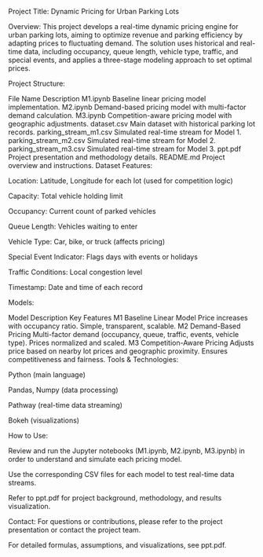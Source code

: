 Project Title:
Dynamic Pricing for Urban Parking Lots

Overview:
This project develops a real-time dynamic pricing engine for urban parking lots, aiming to optimize revenue and parking efficiency by adapting prices to fluctuating demand. The solution uses historical and real-time data, including occupancy, queue length, vehicle type, traffic, and special events, and applies a three-stage modeling approach to set optimal prices.

Project Structure:

File Name	Description
M1.ipynb	Baseline linear pricing model implementation.
M2.ipynb	Demand-based pricing model with multi-factor demand calculation.
M3.ipynb	Competition-aware pricing model with geographic adjustments.
dataset.csv	Main dataset with historical parking lot records.
parking_stream_m1.csv	Simulated real-time stream for Model 1.
parking_stream_m2.csv	Simulated real-time stream for Model 2.
parking_stream_m3.csv	Simulated real-time stream for Model 3.
ppt.pdf	Project presentation and methodology details.
README.md	Project overview and instructions.
Dataset Features:

Location: Latitude, Longitude for each lot (used for competition logic)

Capacity: Total vehicle holding limit

Occupancy: Current count of parked vehicles

Queue Length: Vehicles waiting to enter

Vehicle Type: Car, bike, or truck (affects pricing)

Special Event Indicator: Flags days with events or holidays

Traffic Conditions: Local congestion level

Timestamp: Date and time of each record

Models:

Model	Description	Key Features
M1	Baseline Linear Model	Price increases with occupancy ratio. Simple, transparent, scalable.
M2	Demand-Based Pricing	Multi-factor demand (occupancy, queue, traffic, events, vehicle type). Prices normalized and scaled.
M3	Competition-Aware Pricing	Adjusts price based on nearby lot prices and geographic proximity. Ensures competitiveness and fairness.
Tools & Technologies:

Python (main language)

Pandas, Numpy (data processing)

Pathway (real-time data streaming)

Bokeh (visualizations)

How to Use:

Review and run the Jupyter notebooks (M1.ipynb, M2.ipynb, M3.ipynb) in order to understand and simulate each pricing model.

Use the corresponding CSV files for each model to test real-time data streams.

Refer to ppt.pdf for project background, methodology, and results visualization.

Contact:
For questions or contributions, please refer to the project presentation or contact the project team.

For detailed formulas, assumptions, and visualizations, see ppt.pdf.
